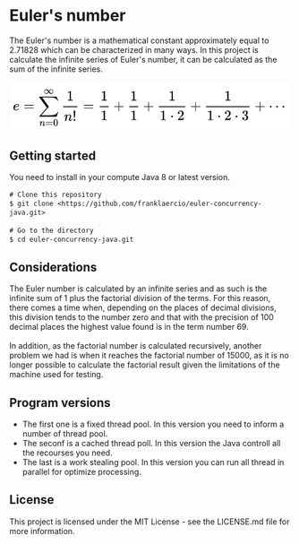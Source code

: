 # Euler's number

The Euler's number is a mathematical constant approximately equal to 2.71828 which can be characterized in many ways. In this project is calculate the infinite series of Euler's number, it can be calculated as the sum of the infinite series.

<img src="img/euler.png" alt="infinite series of Euler's number">

## Getting started

You need to install in your compute Java 8 or latest version.

```shell
# Clone this repository
$ git clone <https://github.com/franklaercio/euler-concurrency-java.git>

# Go to the directory
$ cd euler-concurrency-java.git
```

## Considerations

The Euler number is calculated by an infinite series and as such is the infinite sum of 1 plus the factorial division of the terms. For this reason, there comes a time when, depending on the places of decimal divisions, this division tends to the number zero and that with the precision of 100 decimal places the highest value found is in the term number 69. <br><br>
In addition, as the factorial number is calculated recursively, another problem we had is when it reaches the factorial number of 15000, as it is no longer possible to calculate the factorial result given the limitations of the machine used for testing.

## Program versions

- The first one is a fixed thread pool. In this version you need to inform a number of thread pool.
- The seconf is a cached thread poll. In this version the Java controll all the recourses you need.
- The last is a work stealing pool. In this version you can run all thread in parallel for optimize processing.

## License

This project is licensed under the MIT License - see the LICENSE.md file for more information.
